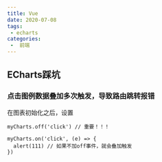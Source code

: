 ```yaml
---
title: Vue
date: 2020-07-08
tags:
 - echarts
categories:
 -  前端
---
```
















## ECharts踩坑

### 点击图例数据叠加多次触发，导致路由跳转报错
在图表初始化之后，设置
```
myCharts.off('click') // 重要！！！

myCharts.on('click', (e) => {
  alert(111) // 如果不加off事件，就会叠加触发
})
```

























